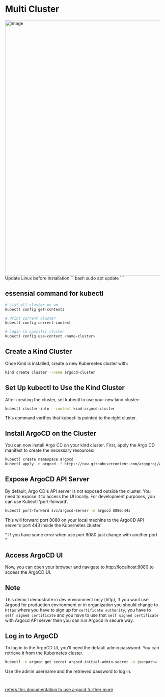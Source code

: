 # Multi Cluster


<img width="835" height="832" alt="Image" src="https://github.com/user-attachments/assets/19a96132-7ace-40ce-b23c-bf22cc06fec2" />
Update Linux before installation
```bash
sudo apt update
```

## essensial command for kubectl
```bash
# List all cluster on vm
kubectl config get-contexts

# Print current cluster
kubectl config current-context

# Login to specific cluster
kubectl config use-context <name-cluster>
```

## Create a Kind Cluster
Once Kind is installed, create a new Kubernetes cluster with:
```bash
kind create cluster --name argocd-cluster
```

## Set Up kubectl to Use the Kind Cluster
After creating the cluster, set kubectl to use your new kind cluster:
```bash
kubectl cluster-info --context kind-argocd-cluster
```
This command verifies that kubectl is pointed to the right cluster.

## Install ArgoCD on the Cluster
You can now install Argo CD on your kind cluster. First, apply the Argo CD manifest to create the necessary resources:
```bash
kubectl create namespace argocd
kubectl apply -n argocd -f https://raw.githubusercontent.com/argoproj/argo-cd/stable/manifests/install.yaml
```

## Expose ArgoCD API Server
By default, Argo CD's API server is not exposed outside the cluster. You need to expose it to access the UI locally. For development purposes, you can use Kubectl 'port-forward'.
```bash
kubectl port-forward svc/argocd-server -n argocd 8080:443
```
This will forward port 8080 on your local machine to the ArgoCD API server’s port 443 inside the Kubernetes cluster.

" If you have some error when use port 8080 just change with another port "

## Access ArgoCD UI
Now, you can open your browser and navigate to http://localhost:8080 to access the ArgoCD UI.

## Note
This demo I demostrate in dev environment only (http), If you want use Argocd for production environment or in organization you should change to ``https`` where you have to sign up for ``certificate authority``, you have to ``self signed certificate`` and you have to use that ``self signed certificate`` with Argocd API server then you can run Argocd in secure way.

## Log in to ArgoCD
To log in to the ArgoCD UI, you'll need the default admin password. You can retrieve it from the Kubernetes cluster.
```bash
kubectl -n argocd get secret argocd-initial-admin-secret -o jsonpath='{.data.password}' | base64 -d
```
Use the admin username and the retrieved password to log in.

```bash

```
```bash

```

[refers this documentation to use argocd further more](https://argo-cd.readthedocs.io/en/latest/getting_started/)